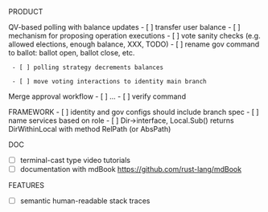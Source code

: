PRODUCT

QV-based polling with balance updates
     - [ ] transfer user balance
       - [ ] mechanism for proposing operation executions
     - [ ] vote sanity checks (e.g. allowed elections, enough balance, XXX, TODO)
     - [ ] rename gov command to ballot: ballot open, ballot close, etc.

     - [ ] polling strategy decrements balances

     - [ ] move voting interactions to identity main branch

Merge approval workflow
     - [ ] ...
     - [ ] verify command

FRAMEWORK
     - [ ] identity and gov configs should include branch spec
     - [ ] name services based on role
     - [ ] Dir->interface, Local.Sub() returns DirWithinLocal with method RelPath (or AbsPath)

DOC
- [ ] terminal-cast type video tutorials
- [ ] documentation with mdBook https://github.com/rust-lang/mdBook

FEATURES
- [ ] semantic human-readable stack traces
